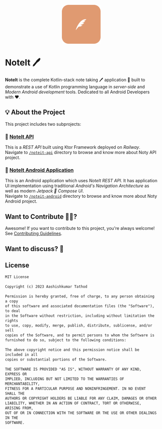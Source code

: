 <p align="center">
  <img src="art/logo.png" height="128"/>
</p>

# NoteIt 🖊️ 


**NoteIt** is the complete Kotlin-stack note taking 🖊️ application 📱 built to demonstrate a use of Kotlin programming language in *server-side* and *Modern Android development* tools. Dedicated to all Android Developers with ❤️. 
<!--
***You can Install and test latest NoteIt Android app from below 👇***

 [![Noty Simple App](https://img.shields.io/github/v/release/patilshreyas/notykt?color=7885FF&label=Simple%20App&logo=android&style=for-the-badge)](https://github.com/patilshreyas/notykt/releases/latest/download/noty-android-simple.apk)
[![Noty Compose App](https://img.shields.io/github/v/release/patilshreyas/notykt?color=7885FF&label=Compose%20App&logo=android&style=for-the-badge)](https://github.com/patilshreyas/notykt/releases/latest/download/noty-android-compose.apk) -->


## 💡 About the Project

This project includes two subprojects:

### 🔹 [NoteIt API](/noteit-api)

This is a *REST API* built using Ktor Framework deployed on *Railway*.  
Navigate to [`/noteit-api`](/noteit-api) directory to browse and know more about Noty API project.

### 🔹 [NoteIt Android Application](/noteit-android)

This is an Android application which uses *NoteIt REST API*. It has application UI implementation using traditional *Android's Navigation Architecture* as well as modern *Jetpack 🚀 Compose UI*.  
Navigate to [`/noteit-android`](/noteit-android) directory to browse and know more about Noty Android project.

## Want to Contribute 🙋‍♂️?

Awesome! If you want to contribute to this project, you're always welcome! See [Contributing Guidelines](CONTRIBUTING.md). 

## Want to discuss? 💬

<!-- Have any questions, doubts or want to present your opinions, views? You're always welcome. You can [start discussions](https://github.com/PatilShreyas/NotyKT/discussions). -->

<!-- ## Contributors

See our rockstar contributors :smile:

[![NotyKT Contributors](https://contrib.rocks/image?repo=PatilShreyas/NotyKT)](https://github.com/PatilShreyas/NotyKT/graphs/contributors)

_The beautiful UI of the application has been designed and developed by [Spikey Sanju](https://github.com/Spikeysanju)_ -->

## License

```
MIT License

Copyright (c) 2023 Aashishkumar Tathod

Permission is hereby granted, free of charge, to any person obtaining a copy
of this software and associated documentation files (the "Software"), to deal
in the Software without restriction, including without limitation the rights
to use, copy, modify, merge, publish, distribute, sublicense, and/or sell
copies of the Software, and to permit persons to whom the Software is
furnished to do so, subject to the following conditions:

The above copyright notice and this permission notice shall be included in all
copies or substantial portions of the Software.

THE SOFTWARE IS PROVIDED "AS IS", WITHOUT WARRANTY OF ANY KIND, EXPRESS OR
IMPLIED, INCLUDING BUT NOT LIMITED TO THE WARRANTIES OF MERCHANTABILITY,
FITNESS FOR A PARTICULAR PURPOSE AND NONINFRINGEMENT. IN NO EVENT SHALL THE
AUTHORS OR COPYRIGHT HOLDERS BE LIABLE FOR ANY CLAIM, DAMAGES OR OTHER
LIABILITY, WHETHER IN AN ACTION OF CONTRACT, TORT OR OTHERWISE, ARISING FROM,
OUT OF OR IN CONNECTION WITH THE SOFTWARE OR THE USE OR OTHER DEALINGS IN THE
SOFTWARE.
```
